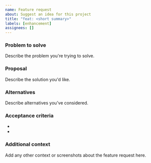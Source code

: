 ```yaml
---
name: Feature request
about: Suggest an idea for this project
title: "feat: <short summary>"
labels: [enhancement]
assignees: []
---
```


### Problem to solve

Describe the problem you're trying to solve.

### Proposal

Describe the solution you'd like.

### Alternatives

Describe alternatives you've considered.

### Acceptance criteria

-
-

### Additional context

Add any other context or screenshots about the feature request here.
